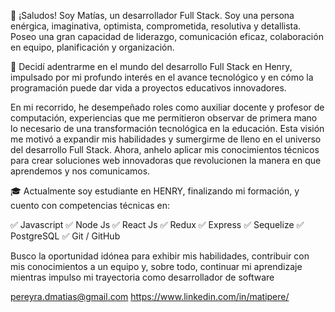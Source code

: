 👋 ¡Saludos! Soy Matías, un desarrollador Full Stack.
Soy una persona enérgica, imaginativa, optimista, comprometida, resolutiva y detallista. Poseo una gran capacidad de liderazgo, comunicación eficaz, colaboración en equipo, planificación y organización.

🌱 Decidí adentrarme en el mundo del desarrollo Full Stack en Henry, impulsado por mi profundo interés en el avance tecnológico y en cómo la programación puede dar vida a proyectos educativos innovadores.

En mi recorrido, he desempeñado roles como auxiliar docente y profesor de computación, experiencias que me permitieron observar de primera mano lo necesario de una transformación tecnológica en la educación. Esta visión me motivó a expandir mis habilidades y sumergirme de lleno en el universo del desarrollo Full Stack. Ahora, anhelo aplicar mis conocimientos técnicos para crear soluciones web innovadoras que revolucionen la manera en que aprendemos y nos comunicamos.

🎓 Actualmente soy estudiante en HENRY, finalizando mi formación, y cuento con competencias técnicas en:

✅ Javascript
✅ Node Js
✅ React Js
✅ Redux
✅ Express
✅ Sequelize
✅ PostgreSQL
✅ Git / GitHub		


Busco la oportunidad idónea para exhibir mis habilidades, contribuir con mis conocimientos a un equipo y, sobre todo, continuar mi aprendizaje mientras impulso mi trayectoria como desarrollador de software

pereyra.dmatias@gmail.com
https://www.linkedin.com/in/matipere/
